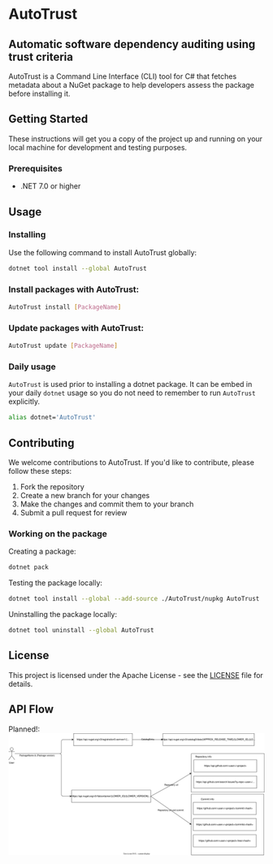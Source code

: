 # AutoTrust

## **Auto**matic software dependency auditing using **trust** criteria

AutoTrust is a Command Line Interface (CLI) tool for C# that fetches metadata about a NuGet package to help developers assess the package before installing it.

## Getting Started

These instructions will get you a copy of the project up and running on your local machine for development and testing purposes.

### Prerequisites

- .NET 7.0 or higher

## Usage

### Installing

Use the following command to install AutoTrust globally:

```bash
dotnet tool install --global AutoTrust
```

### Install packages with AutoTrust:

```bash
AutoTrust install [PackageName]
```

### Update packages with AutoTrust:

```bash
AutoTrust update [PackageName]
```

### Daily usage

`AutoTrust` is used prior to installing a dotnet package. It can be embed in your daily `dotnet` usage so you do not need to remember to run `AutoTrust` explicitly.

```bash
alias dotnet='AutoTrust'
```

## Contributing

We welcome contributions to AutoTrust. If you'd like to contribute, please follow these steps:

1. Fork the repository
2. Create a new branch for your changes
3. Make the changes and commit them to your branch
4. Submit a pull request for review

### Working on the package

Creating a package:

```bash
dotnet pack
```

Testing the package locally:

```bash
dotnet tool install --global --add-source ./AutoTrust/nupkg AutoTrust
```

Uninstalling the package locally:

```bash
dotnet tool uninstall --global AutoTrust
```

## License

This project is licensed under the Apache License - see the [LICENSE](LICENSE) file for details.

## API Flow

Planned!:
![api flow](./Images/Api_flow.drawio.svg)
